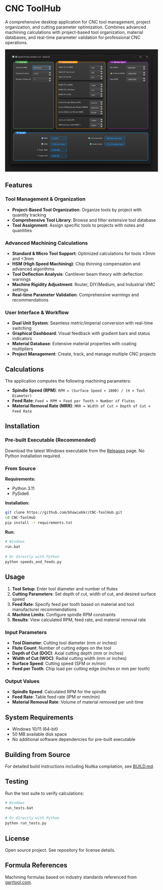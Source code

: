# CNC ToolHub

A comprehensive desktop application for CNC tool management, project organization, and cutting parameter optimization. Combines advanced machining calculations with project-based tool organization, material databases, and real-time parameter validation for professional CNC operations.

![Application Interface](images/GUI.png)

## Features

### Tool Management & Organization
- **Project-Based Tool Organization**: Organize tools by project with quantity tracking
- **Comprehensive Tool Library**: Browse and filter extensive tool database
- **Tool Assignment**: Assign specific tools to projects with notes and quantities

### Advanced Machining Calculations
- **Standard & Micro Tool Support**: Optimized calculations for tools ≥3mm and <3mm
- **HSM (High Speed Machining)**: Chip thinning compensation and advanced algorithms
- **Tool Deflection Analysis**: Cantilever beam theory with deflection warnings
- **Machine Rigidity Adjustment**: Router, DIY/Medium, and Industrial VMC settings
- **Real-time Parameter Validation**: Comprehensive warnings and recommendations

### User Interface & Workflow  
- **Dual Unit System**: Seamless metric/imperial conversion with real-time switching
- **Graphical Dashboard**: Visual feedback with gradient bars and status indicators
- **Material Database**: Extensive material properties with coating multipliers
- **Project Management**: Create, track, and manage multiple CNC projects

## Calculations

The application computes the following machining parameters:

- **Spindle Speed (RPM)**: `RPM = (Surface Speed × 1000) / (π × Tool Diameter)`
- **Feed Rate**: `Feed = RPM × Feed per Tooth × Number of Flutes`
- **Material Removal Rate (MRR)**: `MRR = Width of Cut × Depth of Cut × Feed Rate`

## Installation

### Pre-built Executable (Recommended)

Download the latest Windows executable from the [Releases](https://github.com/bhowiebkr/CNC-ToolHub/releases) page. No Python installation required.

### From Source

**Requirements:**
- Python 3.11
- PySide6

**Installation:**
```bash
git clone https://github.com/bhowiebkr/CNC-ToolHub.git
cd CNC-ToolHub
pip install -r requirements.txt
```

**Run:**
```bash
# Windows
run.bat

# Or directly with Python
python speeds_and_feeds.py
```

## Usage

1. **Tool Setup**: Enter tool diameter and number of flutes
2. **Cutting Parameters**: Set depth of cut, width of cut, and desired surface speed
3. **Feed Rate**: Specify feed per tooth based on material and tool manufacturer recommendations
4. **Machine Limits**: Configure spindle RPM constraints
5. **Results**: View calculated RPM, feed rate, and material removal rate

### Input Parameters

- **Tool Diameter**: Cutting tool diameter (mm or inches)
- **Flute Count**: Number of cutting edges on the tool
- **Depth of Cut (DOC)**: Axial cutting depth (mm or inches)
- **Width of Cut (WOC)**: Radial cutting width (mm or inches)
- **Surface Speed**: Cutting speed (SFM or m/min)
- **Feed per Tooth**: Chip load per cutting edge (inches or mm per tooth)

### Output Values

- **Spindle Speed**: Calculated RPM for the spindle
- **Feed Rate**: Table feed rate (IPM or mm/min)
- **Material Removal Rate**: Volume of material removed per unit time

## System Requirements

- Windows 10/11 (64-bit)
- 50 MB available disk space
- No additional software dependencies for pre-built executable

## Building from Source

For detailed build instructions including Nuitka compilation, see [BUILD.md](BUILD.md).

## Testing

Run the test suite to verify calculations:
```bash
# Windows
run_tests.bat

# Or directly with Python
python run_tests.py
```

## License

Open source project. See repository for license details.

## Formula References

Machining formulas based on industry standards referenced from [garrtool.com](https://www.garrtool.com/resources/machining-formulas/).